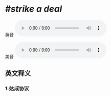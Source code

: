 # ***\#strike a deal*** 
英音
<audio src="./media/strike a deal1_AAC.aac" controls="controls"></audio>

美音
<audio src="./media/strike a deal2_AAC.aac" controls="controls"></audio>



  

英文释义
---
### 1.**达成协议**  


